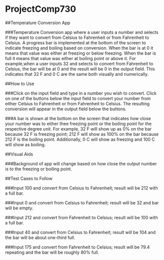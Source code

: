 # ProjectComp730
##Temperature Conversion App

###Temperature Conversion app where a user inputs a number and selects if they want to convert from Celsius to Fahrenheit or from Fahrenheit to Celsius. A progress bar is implemented at the bottom of the screen to indicate freezing and boiling based on conversion. When the bar is at 0 it means that value was either at freezing or below freezing. When the bar is full it means that value was either at boiling point or above it. For example,when a user inputs 32 and selects to convert from Fahrenheit to Celsius, the bar will be at 0 and the result will be 0 in the output field. This indicates that 32 F and 0 C are the same both visually and numerically.

##How to Use

###Click on the input field and type in a number you wish to convert. Click on one of the buttons below the input field to convert your number from either Celsius to Fahrenheit or from Fahrenheit to Celsius. The resulting conversion will appear in the output field below the buttons.

###A bar is shown at the bottom on the screen that indicates how close your number was to either thee freezing point or the boiling point for the respective degree unit. For example, 32 F will show up as 0% on the bar because 32 F is freezing point; 212 F will show as 100% on the bar because 212 F is the boiling point. Additionally, 0 C will show as freezing and 100 C will show as boiling.

##Visual Aids

###Background of app will change based on how close the output number is to the freezing or boiling point. 

##Test Cases to Follow

###Input 100 and convert from Celsius to Fahrenheit; result will be 212 with a full bar.

###Input 0 and convert from Celsius to Fahrenheit; result will be 32 and bar will be empty.

###Input 212 and convert from Fahrenheit to Celsius; result will be 100 with a full bar.

###Input 40 and convert from Celsius to Fahrenheit; result will be 104 and the bar will be about one-third full.

###Input 175 and convert from Fahrenheit to Celsius; result will be 79.4 repeating and the bar will be roughly 80% full.
